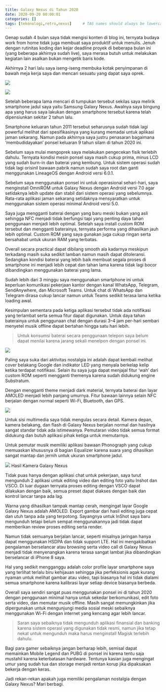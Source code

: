 ```yaml
---
title: Galaxy Nexus di Tahun 2020
date: 2020-09-20 00:00:01
categories: []
tags: [tekonologi,retro,nexus]     # TAG names should always be lowercase
---
```


Genap sudah 4 bulan saya tidak mengisi konten di blog ini, ternyata budaya work from home tidak juga membuat saya produktif untuk menulis. Jenuh dengan rutinitas koding dan kejar deadline proyek di beberapa bulan ini (yang beberapa akhirnya sudah live), saya merasa butuh untuk melakukan kegiatan lain asalkan bukan mengetik baris kode.

Akhirnya 2 hari lalu saya iseng-iseng membuka kotak penyimpanan di bawah meja kerja saya dan mencari sesuatu yang dapat saya oprek.

![](https://lh3.googleusercontent.com/pw/AP1GczNbZq3aJ-cJQvvSFgdmCxhRCZIcOtUYNYTBlsx6tD-1i2DQoSkYZRh5BxNmhj4I-18zhbIvc-gnBwrQAzLFkmNcsiwSlo2KX9vDcU8RULGmbzRk7vKj2yxjlIy_ACCT2fRwyRHfs1kF1MRCdZ1QLcni7Q=w1101-h1466-s-no-gm?authuser=0)

![](https://lh3.googleusercontent.com/pw/AP1GczPVzv4ieenHuF8j7g1azZdokHO5yvcU2sP7jdhBRRTbaGMHJVW6WkyXIHPsqrnUW5R3IiKjshxYSN8D9GhkkoXWbWZ8ziuu0ReWrow3RqVzCjr-7WaOfyJ5Rcq11FzW3JO2SeoAonx0ComnvJ_aRzaUww=w1101-h1466-s-no-gm?authuser=0)

Setelah beberapa lama mencari di tumpukan tersebut sekilas saya melirik smartphone jadul saya yaitu Samsung Galaxy Nexus. Awalnya saya bingung apa yang harus saya lakukan dengan smartphone tersebut karena telah dipensiunkan sekitar 2 tahun lalu.

Smartphone keluaran tahun 2011 tersebut seharusnya sudah tidak lagi powerful melihat dari spesifikasinya yang kurang memadai untuk aplikasi jaman sekarang. Namun pada akhirnya saya justru penasaran bagaimana ‘membudidayakan’ ponsel keluaran 9 tahun silam di tahun 2020 ini.

Sebelum saya mulai mengoprek saya melakukan pengecekan fisik terlebih dahulu. Ternyata kondisi mesin ponsel saya masih cukup prima, minus LCD yang sudah burn-in dan baterai yang kembung. Untuk sistem operasi sudah tidak lagi orisinil bawaan pabrik namun sudah saya root dan ganti menggunakan LineageOS dengan Android versi 6.0.1.

Sebelum saya menggunakan ponsel ini untuk operasional sehari-hari, saya menginstall OmniROM untuk Galaxy Nexus dengan Android versi 7.0 agar setidaknya lebih update dan stabil dari sistem operasi yang sebelumnya. Rata-rata aplikasi jaman sekarang setidaknya mensyaratkan untuk menggunakan sistem operasi minimal Android versi 5.0.

Saya juga mengganti baterai dengan yang baru meski bukan yang asli sehingga NFC menjadi tidak berfungsi tapi yang penting daya tahan penggunaan menjadi lebih optimal. Setelah saya install custom ROM tersebut dan mengganti baterainya, ternyata performa yang dihasilkan jauh lebih optimal. Custom ROM yang saya gunakan juga cukup ringan serta bersahabat untuk ukuran RAM yang terbatas.

Overall secara practical dapat dibilang smooth ala kadarnya meskipun terkadang masih suka sedikit lamban namun masih dapat ditoleransi. Sedangkan kondisi baterai yang lebih baik membuat segala proses di smartphone ini menjadi lebih cepat dan tahan lama karena tidak lagi bocor dibandingkan menggunakan baterai yang lama.

Sudah lebih dari 3 minggu saya menggunakan smartphone ini untuk keperluan komunikasi pekerjaan kantor dengan kanal WhatsApp, Telegram, SendAnywhere, dan Microsoft Teams. Untuk chat di WhatsApp dan Telegram dirasa cukup lancar namun untuk Teams sedikit terasa lama ketika loading awal.

Kesimpulan sementara pada ketiga aplikasi tersebut tidak ada notifikasi yang terlambat serta semua fitur dapat digunakan. Untuk daya tahan baterainya untuk penggunaan chat dengan durasi 3–4 jam per-hari sembari menyetel musik offline dapat bertahan hingga satu hari lebih.

> Untuk konsumsi baterai secara penggunaan telepon saya belum dapat menilai karena jarang sekali menelpon dengan ponsel ini.

![](https://lh3.googleusercontent.com/pw/AP1GczNj2uF4nvYjBURC54SGBSFljionjshtjc5NBqimjdr9xCV6lo_2VITUgDdsgOBShszjTxgtqDNytam-J1Uj488U0_JzFy4O5YXf-ESSiCVUs2fccUN_hvfLAnfLaTPAv6qjT6P3F4T-fFFoW1EQ32zgeg=w720-h1280-s-no-gm?authuser=0)

Paling saya suka dari aktivitas nostalgia ini adalah dapat kembali melihat cover belakang Google dan indikator LED yang menyala berkelap kelip ketika terdapat notifikasi. Selain itu saya juga dapat menjajal fitur ‘wah’ dari custom ROM seperti mengganti themenya karena sudah didukung engine Substratum.

Dengan mengganti theme menjadi dark material, ternyata baterai dan layar AMOLED menjadi lebih panjang umurnya. Fitur bawaan lainnya selain NFC berjalan dengan normal seperti Wi-Fi, Bluetooth, dan GPS.

![](https://lh3.googleusercontent.com/pw/AP1GczOiJuitoAvn2sximCzVkyEVUu4awlnancE0rlf1tDXwSVKGxDe1UvkJtMwbF07BP6MXv5n-sRqFKVN-TO7mfJC1gpjaozdBiaqB9wpR9u1XoKItIZ6qxD1TWshQ-ETHNDozj52QgF7cpPVUbr140-nx4g=w1494-h1121-s-no-gm?authuser=0)

Untuk sisi multimedia saya tidak mengulas secara detail. Kamera depan, kamera belakang, dan flash di Galaxy Nexus berjalan normal dan hasilnya sangat standar tidak ada istimewanya. Pemutaran video tidak semua format didukung dan butuh aplikasi pihak ketiga untuk memutarnya.

Untuk pemutar musik memiliki aplikasi bawaan Phonograph yang cukup memuaskan khususnya di bagian Equalizer karena suara yang dihasilkan sangat mantap dan jernih untuk ukuran smartphone jadul.

![](https://lh3.googleusercontent.com/pw/AP1GczO9EAgKs5eWtP_FKgYZ5fpQHTUgH24IhAjVRRgEntxOhuXC1UEEk6iEVj9JWHavuezh7Y0xsqgVQvpsC20piAADrT-3XIhfvy-YqaaE0lDNoFp2y--Pr2cGNhhxY38rBPEgR6Yhxkt_KSwyHrHuHrrHow=w1951-h1466-s-no-gm?authuser=0)
Hasil Kamera Galaxy Nexus

Tidak puas hanya dengan aplikasi chat untuk pekerjaan, saya turut mengunduh 2 aplikasi untuk editing video dan editing foto yaitu Inshot dan VSCO. Di luar dugaan ternyata proses editing dengan VSCO dapat dilakukan dengan baik, semua preset dapat diakses dengan baik dan kontrol lancar tanpa ada lag.

Warna yang dihasilkan tampak mantap cerah, mengingat layar Google Galaxy Nexus adalah AMOLED. Export gambar dari hasil editing juga cepat dan utuh tanpa ada yang terpotong. Sayangnya untuk InShot saya baru mengunduh tetapi belum sempat menggunakannya jadi tidak dapat memberikan review proses editing serta render.

Namun tidak semuanya berjalan lancar, seperti misalnya jaringan hanya dapat menggunakan HSDPA dan tidak support LTE. Hal ini mengakibatkan pengalaman berselancar atau browsing serta video call di Galaxy Nexus menjadi tidak menyenangkan karena terasa sangat lambat jika dibandingkan berselancar di iPhone 8 saya.

Hal yang sedikit mengganggu adalah color profile layar smartphone saya yang terlihat terlalu biru kehijauan sehingga jika perfeksionis agak kurang nyaman untuk melihat gambar atau video, tapi biasanya hal ini tidak dialami semua smartphone karena kalibrasi layar setiap device biasanya berbeda.

Overall saya sendiri sangat puas menggunakan ponsel ini di tahun 2020 dengan penggunaan minimal hanya untuk sekedar berkomunikasi, edit foto serta video, dan memutar musik offline. Masih sangat memungkinkan jika dipergunakan untuk mengunjungi media sosial meski sebaiknya menggunakan Wi-Fi dengan internet yang kencang agar lebih lancar.

> Saran saya sebaiknya tidak mengunduh aplikasi finansial dan banking karena sistem operasi yang digunakan tidak resmi, namun jika tetap nekat untuk mengunduh maka harus menginstall Magisk terlebih dahulu.

Bagi para gamer sebaiknya jangan berharap lebih, semisal dapat memainkan Mobile Legend dan PUBG di ponsel ini karena tentu saja mustahil karena keterbatasan hardware. Tentunya kasian juga mengingat umur yang sudah tua dan storage menjadi rentan korup jika dipaksakan bekerja dengan keras.

Jadi rekan-rekan apakah juga memiliki pengalaman nostalgia dengan Galaxy Nexus? Mari berbagi.